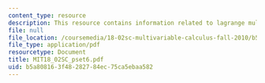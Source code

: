 ```yaml
---
content_type: resource
description: This resource contains information related to lagrange multipliers.
file: null
file_location: /coursemedia/18-02sc-multivariable-calculus-fall-2010/b5a808163f48282784ec75ca5ebaa582_MIT18_02SC_pset6.pdf
file_type: application/pdf
resourcetype: Document
title: MIT18_02SC_pset6.pdf
uid: b5a80816-3f48-2827-84ec-75ca5ebaa582
---
```

